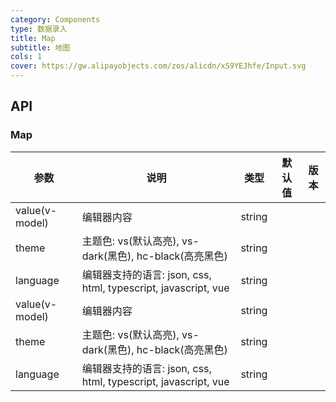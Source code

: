 ```yaml
---
category: Components
type: 数据录入
title: Map
subtitle: 地图
cols: 1
cover: https://gw.alipayobjects.com/zos/alicdn/xS9YEJhfe/Input.svg
---
```


## API

### Map

| 参数 | 说明         | 类型 | 默认值 | 版本 |
| --- |--------------| --- | --- | --- |
| value(v-model) | 编辑器内容                   | string |  |  |
| theme | 主题色: vs(默认高亮), vs-dark(黑色), hc-black(高亮黑色)                | string |  |  |
| language | 编辑器支持的语言: json, css, html, typescript, javascript, vue    | string |  |  |
| value(v-model) | 编辑器内容         | string |        |      |
| theme          | 主题色: vs(默认高亮), vs-dark(黑色), hc-black(高亮黑色)                | string |        |      |
| language       | 编辑器支持的语言: json, css, html, typescript, javascript, vue    | string |        |      |

